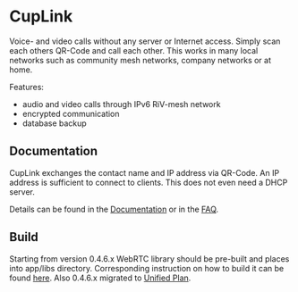 # CupLink

Voice- and video calls without any server or Internet access. Simply scan each others QR-Code and call each other. This works in many local networks such as community mesh networks, company networks or at home.

Features:

- audio and video calls through IPv6 RiV-mesh network
- encrypted communication
- database backup

## Documentation

CupLink exchanges the contact name and IP address via QR-Code. An IP address is sufficient to connect to clients. This does not even need a DHCP server. 

Details can be found in the [Documentation](docs/Documentation.md) or in the [FAQ](docs/faq.md).

## Build

Starting from version 0.4.6.x WebRTC library should be pre-built and places into app/libs directory. Corresponding instruction on how to build it can be found [here](https://dev.to/ethand91/webrtc-for-beginners-part-55-building-the-webrtc-android-library-e8l). Also 0.4.6.x migrated to [Unified Plan](https://www.callstats.io/blog/what-is-unified-plan-and-how-will-it-affect-your-webrtc-development).
